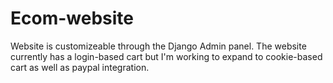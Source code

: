 # Ecom-website
Website is customizeable through the Django Admin panel. The website currently has a login-based cart but I'm working to expand to cookie-based cart as well as paypal integration.
